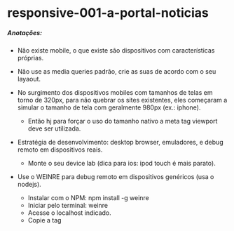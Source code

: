 # responsive-001-a-portal-noticias

##### Anotações:
- Não existe mobile, o que existe são dispositivos com características próprias.
- Não use as media queries padrão, crie as suas de acordo com o seu layaout.
- No surgimento dos dispositivos mobiles com tamanhos de telas em torno de 320px, para não quebrar os sites existentes, eles começaram a simular o tamanho de tela com geralmente 980px (ex.: iphone).
	- Então hj para forçar o uso do tamanho nativo a meta tag viewport deve ser utilizada.
		<meta name="*viewport*" content="width=device-width">
- Estratégia de desenvolvimento: desktop browser, emuladores, e debug remoto em dispositivos reais.
	- Monte o seu device lab (dica para ios: ipod touch é mais parato).
- Use o WEINRE para debug remoto em dispositivos genéricos (usa o nodejs).
    - Instalar com o NPM:
        npm install -g weinre
    - Iniciar pelo terminal:
        weinre
    - Acesse o localhost indicado.
    - Copie a tag <script> e cole no topo da pagina que vc deseja debugar.
    - Acesse a pagina pelo dispositivo.
    - No weinre acesse a pagina de debug.

- VER VIDEO 1 DA AULA 5